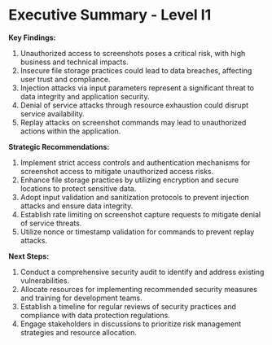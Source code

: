 # Executive Summary - Level l1

**Key Findings:**
1. Unauthorized access to screenshots poses a critical risk, with high business and technical impacts.
2. Insecure file storage practices could lead to data breaches, affecting user trust and compliance.
3. Injection attacks via input parameters represent a significant threat to data integrity and application security.
4. Denial of service attacks through resource exhaustion could disrupt service availability.
5. Replay attacks on screenshot commands may lead to unauthorized actions within the application.

**Strategic Recommendations:**
1. Implement strict access controls and authentication mechanisms for screenshot access to mitigate unauthorized access risks.
2. Enhance file storage practices by utilizing encryption and secure locations to protect sensitive data.
3. Adopt input validation and sanitization protocols to prevent injection attacks and ensure data integrity.
4. Establish rate limiting on screenshot capture requests to mitigate denial of service threats.
5. Utilize nonce or timestamp validation for commands to prevent replay attacks.

**Next Steps:**
1. Conduct a comprehensive security audit to identify and address existing vulnerabilities.
2. Allocate resources for implementing recommended security measures and training for development teams.
3. Establish a timeline for regular reviews of security practices and compliance with data protection regulations.
4. Engage stakeholders in discussions to prioritize risk management strategies and resource allocation.

